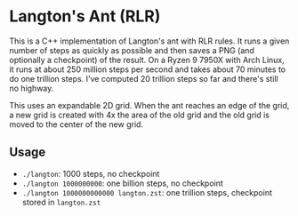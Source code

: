 # Langton's Ant (RLR)

This is a C++ implementation of Langton's ant with RLR rules. It runs a given number of steps as quickly as possible and then saves a PNG
(and optionally a checkpoint) of the result. On a Ryzen 9 7950X with Arch Linux, it runs at about 250 million steps per second and takes about 70
minutes to do one trillion steps. I've computed 20 trillion steps so far and there's still no highway.

This uses an expandable 2D grid. When the ant reaches an edge of the grid, a new grid is created with 4x the area of the old grid and the old grid is
moved to the center of the new grid.

## Usage

- `./langton`: 1000 steps, no checkpoint
- `./langton 1000000000`: one billion steps, no checkpoint
- `./langton 1000000000000 langton.zst`: one trillion steps, checkpoint stored in `langton.zst`
